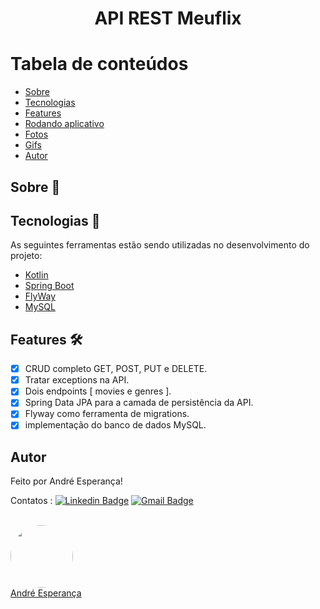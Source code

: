<h1 align="center">API REST Meuflix</h1>

Tabela de conteúdos
=================
<!--ts-->
   * [Sobre](#sobre-book)
   * [Tecnologias](#tecnologias-rocket)
   * [Features](#features-)
   * [Rodando aplicativo](#rodando-o-aplicativo--)
   * [Fotos](#screenshots-camera)
   * [Gifs](#gifs-movie_camera)
   * [Autor](#autor) 
<!--te-->


## Sobre :book:


## Tecnologias :rocket:

As seguintes ferramentas estão sendo utilizadas no desenvolvimento do projeto:

- [Kotlin](https://kotlinlang.org/)
- [Spring Boot](https://spring.io/projects/spring-boot)
- [FlyWay](https://flywaydb.org/)
- [MySQL](https://www.mysql.com/)


## Features 🛠 

- [x] CRUD completo GET, POST, PUT e DELETE.
- [x] Tratar exceptions na API.
- [x] Dois endpoints [ movies e genres ].
- [x] Spring Data JPA para a camada de persistência da API.
- [x] Flyway como ferramenta de migrations.
- [x] implementação do banco de dados MySQL.

## Autor


Feito por André Esperança!

Contatos :
[![Linkedin Badge](https://img.shields.io/badge/-André-blue?style=flat-square&logo=Linkedin&logoColor=white&link=https://www.linkedin.com/in/andr%C3%A9-esperan%C3%A7a-34021a235/)](https://www.linkedin.com/in/andr%C3%A9-esperan%C3%A7a-34021a235/) 
[![Gmail Badge](https://img.shields.io/badge/-andreluizesperancacorreia@gmail.com-c14438?style=flat-square&logo=Gmail&logoColor=white&link=mailto:andreesperanca2010@gmail.com)](mailto:andreluizesperancacorreia@gmail.com)

<a href="https://github.com/andreesperanca">
 <br /> 
 <img style="border-radius: 50%;" src="https://avatars.githubusercontent.com/andreesperanca" width="100px;" alt=""/>
 <br />
  <a href="https://github.com/andreesperanca" title="">André Esperança</a>
